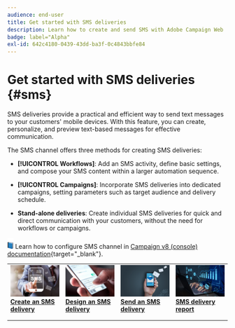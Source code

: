 ```yaml
---
audience: end-user
title: Get started with SMS deliveries
description: Learn how to create and send SMS with Adobe Campaign Web
badge: label="Alpha" 
exl-id: 642c4180-0439-43dd-ba3f-0c4843bbfe84
---
```

# Get started with SMS deliveries {#sms}

SMS deliveries provide a practical and efficient way to send text messages to your customers' mobile devices. With this feature, you can create, personalize, and preview text-based messages for effective communication.

The SMS channel offers three methods for creating SMS deliveries:

* **[!UICONTROL Workflows]**: Add an SMS activity, define basic settings, and compose your SMS content within a larger automation sequence.

* **[!UICONTROL Campaigns]**: Incorporate SMS deliveries into dedicated campaigns, setting parameters such as target audience and delivery schedule.

* **Stand-alone deliveries**: Create individual SMS deliveries for quick and direct communication with your customers, without the need for workflows or campaigns.

![](../assets/do-not-localize/book.png) Learn how to configure SMS channel in [Campaign v8 (console) documentation](https://experienceleague.adobe.com/docs/campaign/campaign-v8/campaigns/send/sms.html){target="_blank"}.

<table style="table-layout:fixed"><tr style="border: 0;">
<td>
<a href="create-sms.md">
<img alt="Lead" src="assets/do-not-localize/create_sms.png">
</a>
<div><a href="create-sms.md"><strong>Create an SMS delivery</strong>
</div>
<p>
</td>
<td>
<a href="content-sms.md">
<img alt="Infrequent" src="assets/do-not-localize/design_sms.png">
</a>
<div>
<a href="content-sms.md"><strong>Design an SMS delivery<strong></strong></a>
</div>
<p></td>
<td>
<a href="send-sms.md">
<img alt="Validation" src="assets/do-not-localize/send_sms.png">
</a>
<div>
<a href="send-sms.md"><strong>Send an SMS delivery</strong></a>
</div>
<p>
</td>
<td>
<a href="send-sms.md">
<img alt="Validation" src="assets/do-not-localize/report_sms.jpeg">
</a>
<div>
<a href="send-sms.md"><strong>SMS delivery report</strong></a>
</div>
<p>
</td>
</tr></table>
